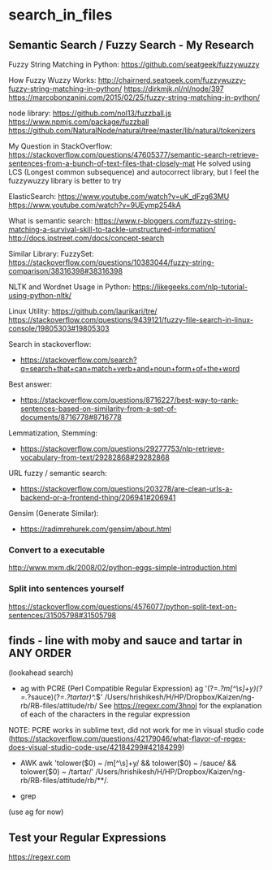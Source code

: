 # search_in_files

## Semantic Search / Fuzzy Search - My Research

Fuzzy String Matching in Python:
https://github.com/seatgeek/fuzzywuzzy

How Fuzzy Wuzzy Works:
http://chairnerd.seatgeek.com/fuzzywuzzy-fuzzy-string-matching-in-python/
https://dirkmjk.nl/nl/node/397
https://marcobonzanini.com/2015/02/25/fuzzy-string-matching-in-python/

node library:
https://github.com/nol13/fuzzball.js
https://www.npmjs.com/package/fuzzball
https://github.com/NaturalNode/natural/tree/master/lib/natural/tokenizers

My Question in StackOverflow:
https://stackoverflow.com/questions/47605377/semantic-search-retrieve-sentences-from-a-bunch-of-text-files-that-closely-mat
He solved using LCS (Longest common subsequence) and autocorrect library, but I feel the fuzzywuzzy library is better to try

ElasticSearch:
https://www.youtube.com/watch?v=uK_dFzg63MU
https://www.youtube.com/watch?v=9UEymp254kA

What is semantic search:
https://www.r-bloggers.com/fuzzy-string-matching-a-survival-skill-to-tackle-unstructured-information/
http://docs.ipstreet.com/docs/concept-search

Similar Library:
FuzzySet: https://stackoverflow.com/questions/10383044/fuzzy-string-comparison/38316398#38316398

NLTK and Wordnet Usage in Python:
https://likegeeks.com/nlp-tutorial-using-python-nltk/

Linux Utility:
https://github.com/laurikari/tre/
https://stackoverflow.com/questions/9439121/fuzzy-file-search-in-linux-console/19805303#19805303

Search in stackoverflow:
- https://stackoverflow.com/search?q=search+that+can+match+verb+and+noun+form+of+the+word

Best answer:
- https://stackoverflow.com/questions/8716227/best-way-to-rank-sentences-based-on-similarity-from-a-set-of-documents/8716778#8716778

Lemmatization, Stemming:
- https://stackoverflow.com/questions/29277753/nlp-retrieve-vocabulary-from-text/29282868#29282868

URL fuzzy / semantic search:
- https://stackoverflow.com/questions/203278/are-clean-urls-a-backend-or-a-frontend-thing/206941#206941

Gensim (Generate Similar):
- https://radimrehurek.com/gensim/about.html

### Convert to a executable

http://www.mxm.dk/2008/02/python-eggs-simple-introduction.html

### Split into sentences yourself

https://stackoverflow.com/questions/4576077/python-split-text-on-sentences/31505798#31505798

## finds - line with moby and sauce and tartar in ANY ORDER

(lookahead search)

- ag with PCRE (Perl Compatible Regular Expression)
ag '(?=.*?m[^\s]+y)(?=.*?sauce)(?=.*?tartar)^.*$' /Users/hrishikesh/H/HP/Dropbox/Kaizen/ng-rb/RB-files/attitude/rb/
See https://regexr.com/3hnol for the explanation of each of the characters in the regular expression


NOTE: PCRE works in sublime text, did not work for me in visual studio code (https://stackoverflow.com/questions/42179046/what-flavor-of-regex-does-visual-studio-code-use/42184299#42184299)

- AWK
awk 'tolower($0) ~ /m[^\s]+y/ && tolower($0) ~ /sauce/ && tolower($0) ~ /tartar/' /Users/hrishikesh/H/HP/Dropbox/Kaizen/ng-rb/RB-files/attitude/rb/**/*.*

- grep

(use ag for now)

## Test your Regular Expressions

https://regexr.com


